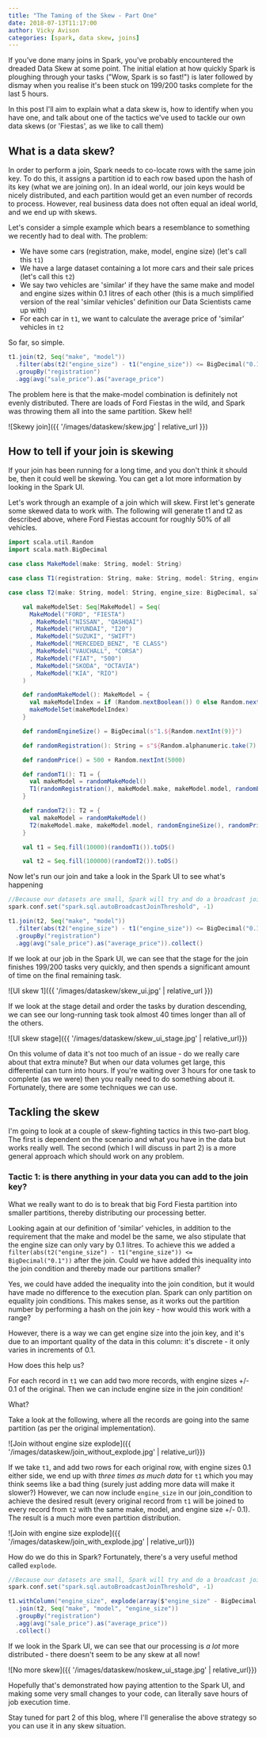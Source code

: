 ```yaml
---
title: "The Taming of the Skew - Part One"
date: 2018-07-13T11:17:00
author: Vicky Avison
categories: [spark, data skew, joins]
---
```


If you've done many joins in Spark, you've probably encountered the dreaded Data Skew at some point. The initial elation at how quickly Spark is ploughing through your tasks ("Wow, Spark is so fast!") is later followed by dismay when you realise it's been stuck on 199/200 tasks complete for the last 5 hours.

In this post I'll aim to explain what a data skew is, how to identify when you have one, and talk about one of the tactics we've used to tackle our own data skews (or 'Fiestas', as we like to call them)

## What is a data skew?

In order to perform a join, Spark needs to co-locate rows with the same join key. To do this, it assigns a partition id to each row based upon the hash of its key (what we are joining on). In an ideal world, our join keys would be nicely distributed, and each partition would get an even number of records to process. However, real business data does not often equal an ideal world, and we end up with skews.

Let's consider a simple example which bears a resemblance to something we recently had to deal with. The problem:
* We have some cars (registration, make, model, engine size) (let's call this `t1`)
* We have a large dataset containing a lot more cars and their sale prices (let's call this `t2`)
* We say two vehicles are 'similar' if they have the same make and model and engine sizes within 0.1 litres of each other (this is a much simplified version of the real 'similar vehicles' definition our Data Scientists came up with) 
* For each car in `t1`, we want to calculate the average price of 'similar' vehicles in `t2`

So far, so simple.

```scala
t1.join(t2, Seq("make", "model"))
  .filter(abs(t2("engine_size") - t1("engine_size")) <= BigDecimal("0.1"))
  .groupBy("registration")
  .agg(avg("sale_price").as("average_price")
```

The problem here is that the make-model combination is definitely not evenly distributed. There are loads of Ford Fiestas in the wild, and Spark was throwing them all into the same partition. Skew hell!

![Skewy join]({{ '/images/dataskew/skew.jpg' | relative_url }})

## How to tell if your join is skewing

If your join has been running for a long time, and you don't think it should be, then it could well be skewing. You can get a lot more information by looking in the Spark UI.

Let's work through an example of a join which will skew. First let's generate some skewed data to work with. The following will generate t1 and t2 as described above, where Ford Fiestas account for roughly 50% of all vehicles.

```scala
import scala.util.Random
import scala.math.BigDecimal

case class MakeModel(make: String, model: String)

case class T1(registration: String, make: String, model: String, engine_size: BigDecimal)

case class T2(make: String, model: String, engine_size: BigDecimal, sale_price: Double)

    val makeModelSet: Seq[MakeModel] = Seq(
      MakeModel("FORD", "FIESTA")
      , MakeModel("NISSAN", "QASHQAI")
      , MakeModel("HYUNDAI", "I20")
      , MakeModel("SUZUKI", "SWIFT")
      , MakeModel("MERCEDED_BENZ", "E CLASS")
      , MakeModel("VAUCHALL", "CORSA")
      , MakeModel("FIAT", "500")
      , MakeModel("SKODA", "OCTAVIA")
      , MakeModel("KIA", "RIO")
    )

    def randomMakeModel(): MakeModel = {
      val makeModelIndex = if (Random.nextBoolean()) 0 else Random.nextInt(makeModelSet.size)
      makeModelSet(makeModelIndex)
    }

    def randomEngineSize() = BigDecimal(s"1.${Random.nextInt(9)}")

    def randomRegistration(): String = s"${Random.alphanumeric.take(7).mkString("")}"

    def randomPrice() = 500 + Random.nextInt(5000)

    def randomT1(): T1 = {
      val makeModel = randomMakeModel()
      T1(randomRegistration(), makeModel.make, makeModel.model, randomEngineSize())
    }

    def randomT2(): T2 = {
      val makeModel = randomMakeModel()
      T2(makeModel.make, makeModel.model, randomEngineSize(), randomPrice())
    }

    val t1 = Seq.fill(10000)(randomT1()).toDS()

    val t2 = Seq.fill(100000)(randomT2()).toDS()
```

Now let's run our join and take a look in the Spark UI to see what's happening

```scala
//Because our datasets are small, Spark will try and do a broadcast join. In order to see our skew happening, we need to suppress this behaviour
spark.conf.set("spark.sql.autoBroadcastJoinThreshold", -1)

t1.join(t2, Seq("make", "model"))
  .filter(abs(t2("engine_size") - t1("engine_size")) <= BigDecimal("0.1"))
  .groupBy("registration")
  .agg(avg("sale_price").as("average_price")).collect()
```
If we look at our job in the Spark UI, we can see that the stage for the join finishes 199/200 tasks very quickly, and then spends a significant amount of time on the final remaining task.

![UI skew 1]({{ '/images/dataskew/skew_ui.jpg' | relative_url }})

If we look at the stage detail and order the tasks by duration descending, we can see our long-running task took almost 40 times longer than all of the others.

![UI skew stage]({{ '/images/dataskew/skew_ui_stage.jpg' | relative_url}})

On this volume of data it's not too much of an issue - do we really care about that extra minute? But when our data volumes get large, this differential can turn into hours. If you're waiting over 3 hours for one task to complete (as we were) then you really need to do something about it. Fortunately, there are some techniques we can use.

## Tackling the skew  
I'm going to look at a couple of skew-fighting tactics in this two-part blog. The first is dependent on the scenario and what you have in the data but works really well. The second (which I will discuss in part 2) is a more general approach which should work on any problem.

### Tactic 1: is there anything in your data you can add to the join key?
What we really want to do is to break that big Ford Fiesta partition into smaller partitions, thereby distributing our processing better. 

Looking again at our definition of 'similar' vehicles, in addition to the requirement that the make and model be the same, we also stipulate that the engine size can only vary by 0.1 litres. To achieve this we added a `filter(abs(t2("engine_size") - t1("engine_size")) <= BigDecimal("0.1"))` after the join. Could we have added this inequality into the join condition and thereby made our partitions smaller?

Yes, we could have added the inequality into the join condition, but it would have made no difference to the execution plan. Spark can only partition on equality join conditions. This makes sense, as it works out the partition number by performing a hash on the join key - how would this work with a range?

However, there is a way we can get engine size into the join key, and it's due to an important quality of the data in this column: it's discrete - it only varies in increments of 0.1.

How does this help us? 

For each record in `t1` we can add two more records, with engine sizes +/- 0.1 of the original. Then we can include engine size in the join condition! 

What?

Take a look at the following, where all the records are going into the same partition (as per the original implementation).

![Join without engine size explode]({{ '/images/dataskew/join_without_explode.jpg' | relative_url}})

If we take `t1`, and add two rows for each original row, with engine sizes 0.1 either side, we end up with *three times as much data* for `t1` which you may think seems like a bad thing (surely just adding more data will make it slower?) However, we can now include `engine_size` in our join_condition to achieve the desired result (every original record from `t1` will be joined to every record from `t2` with the same make, model, and engine size +/- 0.1). The result is a much more even partition distribution. 

![Join with engine size explode]({{ '/images/dataskew/join_with_explode.jpg' | relative_url}})

How do we do this in Spark? Fortunately, there's a very useful method called `explode`.

```scala
//Because our datasets are small, Spark will try and do a broadcast join. In order to see our skew happening, we need to suppress this behaviour
spark.conf.set("spark.sql.autoBroadcastJoinThreshold", -1)

t1.withColumn("engine_size", explode(array($"engine_size" - BigDecimal("0.1"), $"engine_size", $"engine_size" + BigDecimal("0.1"))))
  .join(t2, Seq("make", "model", "engine_size"))
  .groupBy("registration")
  .agg(avg("sale_price").as("average_price"))
  .collect()
```

If we look in the Spark UI, we can see that our processing is *a lot* more distributed - there doesn't seem to be any skew at all now!

![No more skew]({{ '/images/dataskew/noskew_ui_stage.jpg' | relative_url}})

Hopefully that's demonstrated how paying attention to the Spark UI, and making some very small changes to your code, can literally save hours of job execution time.

Stay tuned for part 2 of this blog, where I'll generalise the above strategy so you can use it in any skew situation.

